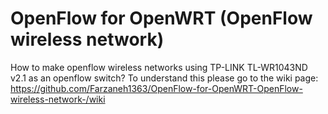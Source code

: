 # OpenFlow for OpenWRT (OpenFlow wireless network)

How to make openflow wireless networks using TP-LINK TL-WR1043ND v2.1 as an openflow switch?
To understand this please go to the wiki page: 
https://github.com/Farzaneh1363/OpenFlow-for-OpenWRT-OpenFlow-wireless-network-/wiki
